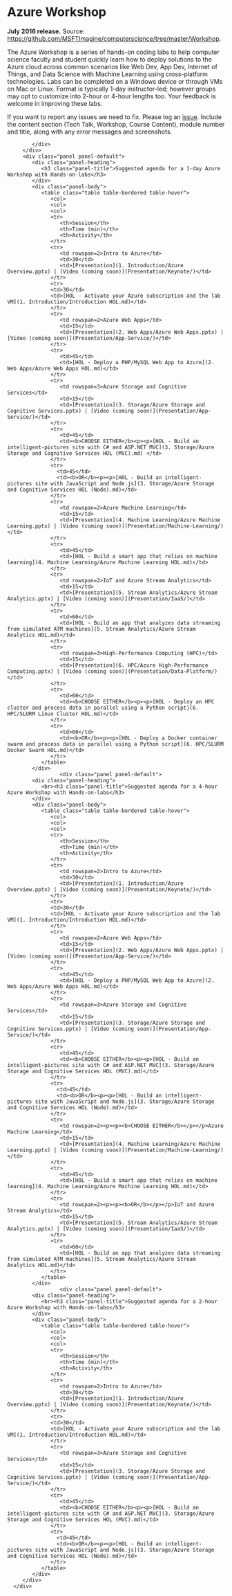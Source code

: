 <html lang="en">
   <head>
      <meta charset="utf-8">
      <meta http-equiv="X-UA-Compatible" content="IE=edge">
      <meta name="viewport" content="width=device-width, initial-scale=1">
      <title>Academic Resources / Azure Workshop</title>
	  <link rel="stylesheet" href="style.css">
   </head>
   <body id="home">
      <div class="container">
         <div class="jumbotron">
            <h1>Azure Workshop</h1>
            <p><b>July 2016 release.</b> Source: <a href="https://github.com/MSFTImagine/computerscience/tree/master/Workshop">https://github.com/MSFTImagine/computerscience/tree/master/Workshop</a>.</p>
            <p>
            The Azure Workshop is a series of hands-on coding labs to help computer science faculty and student quickly learn how to deploy solutions to the Azure cloud across common scenarios like Web Dev, App Dev, Internet of Things, and Data Science with Machine Learning using cross-platform technologies. Labs can be completed on a Windows device or through VMs on Mac or Linux. Format is typically 1-day instructor-led; however groups may opt to customize into 2-hour or 4-hour lengths too. Your feedback is welcome in improving these labs.
            </p>
                   <p>If you want to report any issues we need to fix. Please log an <a href="https://github.com/MSFTImagine/computerscience/issues">issue</a>. Include 
               the content section (Tech Talk, Workshop, Course Content), module number and title, along with any error messages and screenshots.</p> 
               
            </div>
         </div>
         <div class="panel panel-default">
            <div class="panel-heading">
               <h3 class="panel-title">Suggested agenda for a 1-day Azure Workshop with Hands-on-labs</h3>
            </div>
            <div class="panel-body">
               <table class="table table-bordered table-hover">
                  <col>
                  <col>
                  <col>
                  <tr>
                     <th>Session</th>
                     <th>Time (min)</th>
                     <th>Activity</th>
                  </tr>
                  <tr>
                     <td rowspan=2>Intro to Azure</td>
                     <td>30</td>
                     <td>[Presentation](1. Introduction/Azure Overview.pptx) | [Video (coming soon)](Presentation/Keynote/)</td>
                  </tr>
                  <tr>
                  <td>30</td>
                  <td>[HOL - Activate your Azure subscription and the lab VM](1. Introduction/Introduction HOL.md)</td>
                  </tr>		
                  <tr>
                     <td rowspan=2>Azure Web Apps</td>
                     <td>15</td>
                     <td>[Presentation](2. Web Apps/Azure Web Apps.pptx) | [Video (coming soon)](Presentation/App-Service/)</td>
                  </tr>
                  <tr>
                     <td>45</td>
                     <td>[HOL - Deploy a PHP/MySQL Web App to Azure](2. Web Apps/Azure Web Apps HOL.md)</td>
                  </tr>
                  <tr>
                     <td rowspan=3>Azure Storage and Cognitive Services</td>
                     <td>15</td>
                     <td>[Presentation](3. Storage/Azure Storage and Cognitive Services.pptx) | [Video (coming soon)](Presentation/App-Service/)</td>
                  </tr>
                  <tr>
                     <td>45</td>
                     <td><b>CHOOSE EITHER</b><p><p>[HOL - Build an intelligent-pictures site with C# and ASP.NET MVC](3. Storage/Azure Storage and Cognitive Services HOL (MVC).md) </td>
                  </tr>
				  <tr>
					<td>45</td>
					<td><b>OR</b><p><p>[HOL - Build an intelligent-pictures site with JavaScript and Node.js](3. Storage/Azure Storage and Cognitive Services HOL (Node).md)</td>
				  </tr>
                  <tr>
                     <td rowspan=2>Azure Machine Learning</td>
                     <td>15</td>
                     <td>[Presentation](4. Machine Learning/Azure Machine Learning.pptx) | [Video (coming soon)](Presentation/Machine-Learning/)</td>
                  </tr>
                  <tr>
                     <td>45</td>
                     <td>[HOL - Build a smart app that relies on machine learning](4. Machine Learning/Azure Machine Learning HOL.md)</td>
                  </tr>
                  <tr>
                     <td rowspan=2>IoT and Azure Stream Analytics</td>
                     <td>15</td>
                     <td>[Presentation](5. Stream Analytics/Azure Stream Analytics.pptx) | [Video (coming soon)](Presentation/IaaS/)</td>
                  </tr>
                  <tr>
                     <td>60</td>
                     <td>[HOL - Build an app that analyzes data streaming from simulated ATM machines](5. Stream Analytics/Azure Stream Analytics HOL.md)</td>
                  </tr>
                  <tr>
                     <td rowspan=3>High-Performance Computing (HPC)</td>
                     <td>15</td>
                     <td>[Presentation](6. HPC/Azure High-Performance Computing.pptx) | [Video (coming soon)](Presentation/Data-Platform/)</td>
                  </tr>
                  <tr>
                     <td>60</td>
                     <td><b>CHOOSE EITHER</b><p><p>[HOL - Deploy an HPC cluster and process data in parallel using a Python script](6. HPC/SLURM Linux Cluster HOL.md)</td>
                  </tr>
                  <tr>
                     <td>60</td>
                     <td><b>OR</b><p><p>[HOL - Deploy a Docker container swarm and process data in parallel using a Python script](6. HPC/SLURM Docker Swarm HOL.md)</td>
                  </tr>
               </table>
            </div>
                     <div class="panel panel-default">
            <div class="panel-heading">
               <br><h3 class="panel-title">Suggested agenda for a 4-hour Azure Workshop with Hands-on-labs</h3>
            </div>
            <div class="panel-body">
               <table class="table table-bordered table-hover">
                  <col>
                  <col>
                  <col>
                  <tr>
                     <th>Session</th>
                     <th>Time (min)</th>
                     <th>Activity</th>
                  </tr>
                  <tr>
                     <td rowspan=2>Intro to Azure</td>
                     <td>30</td>
                     <td>[Presentation](1. Introduction/Azure Overview.pptx) | [Video (coming soon)](Presentation/Keynote/)</td>
                  </tr>
                  <tr>
                  <td>30</td>
                  <td>[HOL - Activate your Azure subscription and the lab VM](1. Introduction/Introduction HOL.md)</td>
                  </tr>		
                  <tr>
                     <td rowspan=2>Azure Web Apps</td>
                     <td>15</td>
                     <td>[Presentation](2. Web Apps/Azure Web Apps.pptx) | [Video (coming soon)](Presentation/App-Service/)</td>
                  </tr>
                  <tr>
                     <td>45</td>
                     <td>[HOL - Deploy a PHP/MySQL Web App to Azure](2. Web Apps/Azure Web Apps HOL.md)</td>
                  </tr>
                  <tr>
                     <td rowspan=3>Azure Storage and Cognitive Services</td>
                     <td>15</td>
                     <td>[Presentation](3. Storage/Azure Storage and Cognitive Services.pptx) | [Video (coming soon)](Presentation/App-Service/)</td>
                  </tr>
                  <tr>
                     <td>45</td>
                     <td><b>CHOOSE EITHER</b><p><p>[HOL - Build an intelligent-pictures site with C# and ASP.NET MVC](3. Storage/Azure Storage and Cognitive Services HOL (MVC).md)</td>
                  </tr>
				  <tr>
					<td>45</td>
					<td><b>OR</b><p><p>[HOL - Build an intelligent-pictures site with JavaScript and Node.js](3. Storage/Azure Storage and Cognitive Services HOL (Node).md)</td>
				  </tr>
                  <tr>
                     <td rowspan=2><p><p><b>CHOOSE EITHER</b></p></p>Azure Machine Learning</td>
                     <td>15</td>
                     <td>[Presentation](4. Machine Learning/Azure Machine Learning.pptx) | [Video (coming soon)](Presentation/Machine-Learning/)</td>
                  </tr>
                  <tr>
                     <td>45</td>
                     <td>[HOL - Build a smart app that relies on machine learning](4. Machine Learning/Azure Machine Learning HOL.md)</td>
                  </tr>
                  <tr>
                     <td rowspan=2><p><p><b>OR</b></p></p>IoT and Azure Stream Analytics</td>
                     <td>15</td>
                     <td>[Presentation](5. Stream Analytics/Azure Stream Analytics.pptx) | [Video (coming soon)](Presentation/IaaS/)</td>
                  </tr>
                  <tr>
                     <td>60</td>
                     <td>[HOL - Build an app that analyzes data streaming from simulated ATM machines](5. Stream Analytics/Azure Stream Analytics HOL.md)</td>
                  </tr>
               </table>
            </div>
                     <div class="panel panel-default">
            <div class="panel-heading">
               <br><h3 class="panel-title">Suggested agenda for a 2-hour Azure Workshop with Hands-on-labs</h3>
            </div>
            <div class="panel-body">
               <table class="table table-bordered table-hover">
                  <col>
                  <col>
                  <col>
                  <tr>
                     <th>Session</th>
                     <th>Time (min)</th>
                     <th>Activity</th>
                  </tr>
                  <tr>
                     <td rowspan=2>Intro to Azure</td>
                     <td>30</td>
                     <td>[Presentation](1. Introduction/Azure Overview.pptx) | [Video (coming soon)](Presentation/Keynote/)</td>
                  </tr>
                  <tr>
                  <td>30</td>
                  <td>[HOL - Activate your Azure subscription and the lab VM](1. Introduction/Introduction HOL.md)</td>
                  </tr>		
                  <tr>
                     <td rowspan=3>Azure Storage and Cognitive Services</td>
                     <td>15</td>
                     <td>[Presentation](3. Storage/Azure Storage and Cognitive Services.pptx) | [Video (coming soon)](Presentation/App-Service/)</td>
                  </tr>
                  <tr>
                     <td>45</td>
                     <td><b>CHOOSE EITHER</b><p><p>[HOL - Build an intelligent-pictures site with C# and ASP.NET MVC](3. Storage/Azure Storage and Cognitive Services HOL (MVC).md)</td>
                  </tr>
				  <tr>
					<td>45</td>
					<td><b>OR</b><p><p>[HOL - Build an intelligent-pictures site with JavaScript and Node.js](3. Storage/Azure Storage and Cognitive Services HOL (Node).md)</td>
				  </tr>
               </table>
            </div>
         </div>
      </div>
   </body>
</html>
